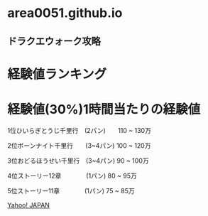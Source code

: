 # area0051.github.io

## ドラクエウォーク攻略

# 経験値ランキング 
# 経験値(30%)1時間当たりの経験値



1位ひいらぎとうじ千里行　(2パン)　　110 ~ 130万


2位ボーンナイト千里行　　(3~4パン)  100 ~ 120万


3位おどるほうせい千里行　(3~4パン)  90  ~ 100万


4位ストーリー12章　　　　(1パン)    80  ~ 95万


5位ストーリー11章　　　　(1パン)    75  ~ 85万


[Yahoo! JAPAN](https://www.yahoo.co.jp)